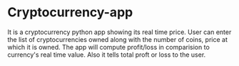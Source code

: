 # Cryptocurrency-app
It is a cryptocurrency python app showing its real time price. User can enter the list of cryptocurrencies owned along with the number of coins, price at which it is owned. The app will compute profit/loss in comparision to currency's real time value. Also it tells total proft or loss to the user.  
